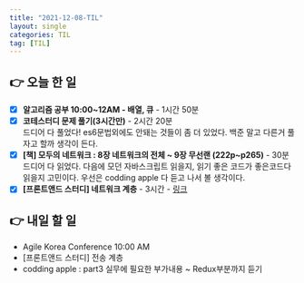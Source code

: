 ```yaml
---
title: "2021-12-08-TIL"
layout: single
categories: TIL
tag: [TIL]
---
```


## 👉 오늘 한 일

- [x]  **알고리즘 공부 10:00~12AM - 배열, 큐** - 1시간 50분 
- [x]  **코테스터디 문제 풀기(3시간만)** - 2시간 20분 <br/>
  드디어 다 풀었다! es6문법외에도 안돼는 것들이 좀 더 있었다. 백준 말고 다른거 풀자고 할까 생각이 든다.
- [x]  **[책] 모두의 네트워크 : 8장 네트워크의 전체 ~ 9장 무선랜 (222p~p265)** - 30분 <br/>
  드디어 다 읽었다. 다음에 모던 자바스크립트 읽을지, 읽기 좋은 코드가 좋은코드다 읽을지 고민이다.
  우선은 codding apple 다 듣고 나서 볼 생각이다.
- [x]  **[프론트앤드 스터디] 네트워크 계층** - 3시간 - 
  [링크](https://namgyungkim.github.io/web/2021_12_08/) 

## 👉 내일 할 일

- Agile Korea Conference 10:00 AM
- [프론트앤드 스터디] 전송 계층
- codding apple : part3 실무에 필요한 부가내용 ~ Redux부분까지 듣기

<br /><br /><br /><br />
